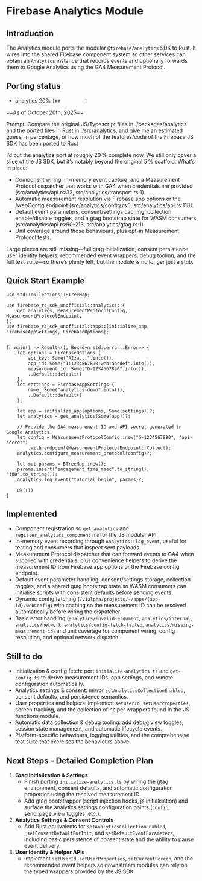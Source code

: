 # Firebase Analytics Module

## Introduction

The Analytics module ports the modular `@firebase/analytics` SDK to Rust. It wires into the shared Firebase component
system so other services can obtain an `Analytics` instance that records events and optionally forwards them to Google
Analytics using the GA4 Measurement Protocol.


## Porting status

- analytics 20% `[##         ]`

==As of October 20th, 2025==

Prompt: Compare the original JS/Typescript files in ./packages/analytics and the ported files in Rust in ./src/analytics, and give me an estimated guess, in percentage, of how much of the features/code of the Firebase JS SDK has been ported to Rust

I’d put the analytics port at roughly 20 % complete now. We still only cover a slice of the JS SDK, but it’s notably beyond the original 5 % scaffold. What’s in place:

  - Component wiring, in-memory event capture, and a Measurement Protocol dispatcher that works with GA4 when
  credentials are provided (src/analytics/api.rs:33, src/analytics/transport.rs:1).
  - Automatic measurement resolution via Firebase app options or the /webConfig endpoint (src/analytics/config.rs:1,
  src/analytics/api.rs:118).
  - Default event parameters, consent/settings caching, collection enable/disable toggles, and a gtag bootstrap state
  for WASM consumers (src/analytics/api.rs:90-213, src/analytics/gtag.rs:1).
  - Unit coverage around those behaviours, plus opt-in Measurement Protocol tests.

Large pieces are still missing—full gtag initialization, consent persistence, user identity helpers, recommended event wrappers, debug tooling, and the full test suite—so there’s plenty left, but the module is no longer just a stub.


## Quick Start Example

```rust,no_run
use std::collections::BTreeMap;

use firebase_rs_sdk_unofficial::analytics::{
    get_analytics, MeasurementProtocolConfig, MeasurementProtocolEndpoint,
};
use firebase_rs_sdk_unofficial::app::{initialize_app, FirebaseAppSettings, FirebaseOptions};


fn main() -> Result<(), Box<dyn std::error::Error>> {
    let options = FirebaseOptions {
        api_key: Some("AIza...".into()),
        app_id: Some("1:1234567890:web:abcdef".into()),
        measurement_id: Some("G-1234567890".into()),
        ..Default::default()
    };
    let settings = FirebaseAppSettings {
        name: Some("analytics-demo".into()),
        ..Default::default()
    };

    let app = initialize_app(options, Some(settings))?;
    let analytics = get_analytics(Some(app))?;

    // Provide the GA4 measurement ID and API secret generated in Google Analytics.
    let config = MeasurementProtocolConfig::new("G-1234567890", "api-secret")
        .with_endpoint(MeasurementProtocolEndpoint::Collect);
    analytics.configure_measurement_protocol(config)?;

    let mut params = BTreeMap::new();
    params.insert("engagement_time_msec".to_string(), "100".to_string());
    analytics.log_event("tutorial_begin", params)?;

    Ok(())
}
```

## Implemented

- Component registration so `get_analytics` and `register_analytics_component` mirror the JS modular API.
- In-memory event recording through `Analytics::log_event`, useful for testing and consumers that inspect sent payloads.
- Measurement Protocol dispatcher that can forward events to GA4 when supplied with credentials, plus convenience
  helpers to derive the measurement ID from Firebase app options or the Firebase config endpoint.
- Default event parameter handling, consent/settings storage, collection toggles, and a shared gtag bootstrap state so
  WASM consumers can initialise scripts with consistent defaults before sending events.
- Dynamic config fetching (`/v1alpha/projects/-/apps/{app-id}/webConfig`) with caching so the measurement ID can be
  resolved automatically before wiring the dispatcher.
- Basic error handling (`analytics/invalid-argument`, `analytics/internal`, `analytics/network`,
  `analytics/config-fetch-failed`, `analytics/missing-measurement-id`) and unit coverage for component wiring, config
  resolution, and optional network dispatch.

## Still to do

- Initialization & config fetch: port `initialize-analytics.ts` and `get-config.ts` to derive measurement IDs,
  app settings, and remote configuration automatically.
- Analytics settings & consent: mirror `setAnalyticsCollectionEnabled`, consent defaults, and persistence semantics.
- User properties and helpers: implement `setUserId`, `setUserProperties`, screen tracking, and the collection of
  helper wrappers found in the JS functions module.
- Automatic data collection & debug tooling: add debug view toggles, session state management, and automatic lifecycle
  events.
- Platform-specific behaviours, logging utilities, and the comprehensive test suite that exercises the behaviours
  above.

## Next Steps - Detailed Completion Plan

1. **Gtag Initialization & Settings**
   - Finish porting `initialize-analytics.ts` by wiring the gtag environment, consent defaults, and automatic
     configuration properties using the resolved measurement ID.
   - Add gtag bootstrapper (script injection hooks, js initialisation) and surface the analytics settings configuration
     points (`config`, send_page_view toggles, etc.).
2. **Analytics Settings & Consent Controls**
   - Add Rust equivalents for `setAnalyticsCollectionEnabled`, `_setConsentDefaultForInit`, and
     `setDefaultEventParameters`, including basic persistence of consent state and the ability to pause event delivery.
3. **User Identity & Helper APIs**
   - Implement `setUserId`, `setUserProperties`, `setCurrentScreen`, and the recommended event helpers so downstream
     modules can rely on the typed wrappers provided by the JS SDK.
